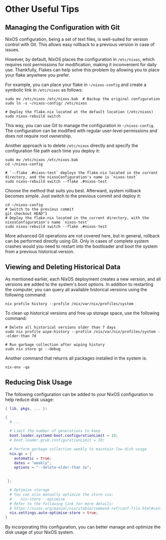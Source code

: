 # Other Useful Tips

## Managing the Configuration with Git

NixOS configuration, being a set of text files, is well-suited for version control with Git. This allows easy rollback to a previous version in case of issues.

However, by default, NixOS places the configuration in `/etc/nixos`, which requires root permissions for modification, making it inconvenient for daily use. Thankfully, Flakes can help solve this problem by allowing you to place your flake anywhere you prefer.

For example, you can place your flake in `~/nixos-config` and create a symbolic link in `/etc/nixos` as follows:

```shell
sudo mv /etc/nixos /etc/nixos.bak  # Backup the original configuration
sudo ln -s ~/nixos-config/ /etc/nixos

# Deploy the flake.nix located at the default location (/etc/nixos)
sudo nixos-rebuild switch
```

This way, you can use Git to manage the configuration in `~/nixos-config`. The configuration can be modified with regular user-level permissions and does not require root ownership.

Another approach is to delete `/etc/nixos` directly and specify the configuration file path each time you deploy it:

```shell
sudo mv /etc/nixos /etc/nixos.bak
cd ~/nixos-config

# `--flake .#nixos-test` deploys the flake.nix located in the current directory, and the nixosConfiguration's name is `nixos-test`
sudo nixos-rebuild switch --flake .#nixos-test
```

Choose the method that suits you best. Afterward, system rollback becomes simple. Just switch to the previous commit and deploy it:

```shell
cd ~/nixos-config
# Switch to the previous commit
git checkout HEAD^1
# Deploy the flake.nix located in the current directory, with the nixosConfiguration's name `nixos-test`
sudo nixos-rebuild switch --flake .#nixos-test
```

More advanced Git operations are not covered here, but in general, rollback can be performed directly using Git. Only in cases of complete system crashes would you need to restart into the bootloader and boot the system from a previous historical version.

## Viewing and Deleting Historical Data

As mentioned earlier, each NixOS deployment creates a new version, and all versions are added to the system's boot options. In addition to restarting the computer, you can query all available historical versions using the following command:

```shell
nix profile history --profile /nix/var/nix/profiles/system
```

To clean up historical versions and free up storage space, use the following command:

```shell
# Delete all historical versions older than 7 days
sudo nix profile wipe-history --profile /nix/var/nix/profiles/system --older-than 7d

# Run garbage collection after wiping history
sudo nix store gc --debug
```

Another command that returns all packages installed in the system is:

```shell
nix-env -qa
```

## Reducing Disk Usage

The following configuration can be added to your NixOS configuration to help reduce disk usage:

```nix
{ lib, pkgs, ... }:

{
  # ...

  # Limit the number of generations to keep
  boot.loader.systemd-boot.configurationLimit = 10;
  # boot.loader.grub.configurationLimit = 10;

  # Perform garbage collection weekly to maintain low disk usage
  nix.gc = {
    automatic = true;
    dates = "weekly";
    options = "--delete-older-than 1w";
 

 };

  # Optimize storage
  # You can also manually optimize the store via:
  #    nix-store --optimise
  # Refer to the following link for more details:
  # https://nixos.org/manual/nix/stable/command-ref/conf-file.html#conf-auto-optimise-store
  nix.settings.auto-optimise-store = true;
}
```

By incorporating this configuration, you can better manage and optimize the disk usage of your NixOS system.